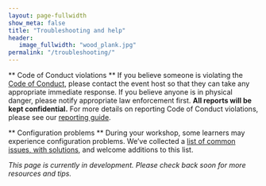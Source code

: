```yaml
---
layout: page-fullwidth
show_meta: false
title: "Troubleshooting and help"
header:
   image_fullwidth: "wood_plank.jpg"
permalink: "/troubleshooting/"
---
```


** Code of Conduct violations **
If you believe someone is violating the [Code of Conduct](/code-of-conduct/), please contact the event host so that they can take any appropriate immediate response. If you believe anyone is in physical danger, please notify appropriate law enforcement first. **All reports will be kept confidential.** For more details on reporting Code of Conduct violations, please see our [reporting guide](/CoC_reporting/).


** Configuration problems ** 
During your workshop, some learners may experience configuration problems. We’ve collected a [list of common issues, with solutions](https://github.com/swcarpentry/workshop-template/wiki/Configuration-Problems-and-Solutions), and welcome additions to this list.  


*This page is currently in development. Please check back soon for more resources and tips.*